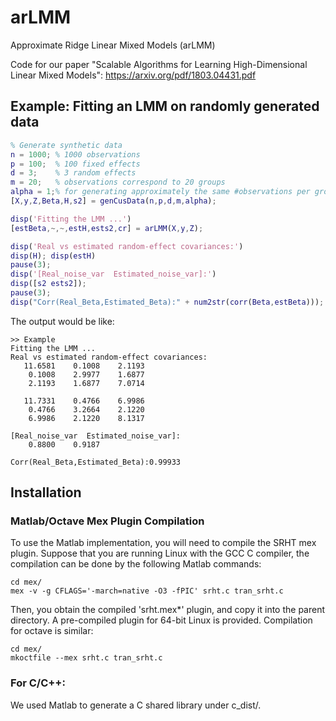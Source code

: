 # arLMM
Approximate Ridge Linear Mixed Models (arLMM)

Code for our paper "Scalable Algorithms for Learning High-Dimensional Linear Mixed Models": https://arxiv.org/pdf/1803.04431.pdf

## Example: Fitting an LMM on randomly generated data
```matlab
% Generate synthetic data
n = 1000; % 1000 observations
p = 100;  % 100 fixed effects
d = 3;    % 3 random effects
m = 20;   % observations correspond to 20 groups
alpha = 1;% for generating approximately the same #observations per group
[X,y,Z,Beta,H,s2] = genCusData(n,p,d,m,alpha);

disp('Fitting the LMM ...')
[estBeta,~,~,estH,ests2,cr] = arLMM(X,y,Z);

disp('Real vs estimated random-effect covariances:')
disp(H); disp(estH)
pause(3);
disp('[Real_noise_var  Estimated_noise_var]:')
disp([s2 ests2]);
pause(3);
disp("Corr(Real_Beta,Estimated_Beta):" + num2str(corr(Beta,estBeta)));
```

The output would be like:
```
>> Example
Fitting the LMM ...
Real vs estimated random-effect covariances:
   11.6581    0.1008    2.1193
    0.1008    2.9977    1.6877
    2.1193    1.6877    7.0714

   11.7331    0.4766    6.9986
    0.4766    3.2664    2.1220
    6.9986    2.1220    8.1317

[Real_noise_var  Estimated_noise_var]:
    0.8800    0.9187

Corr(Real_Beta,Estimated_Beta):0.99933
```

## Installation

### Matlab/Octave Mex Plugin Compilation

To use the Matlab implementation, you will need to compile the SRHT mex plugin. Suppose that you are running Linux with the GCC C compiler, the compilation can be done by the following Matlab commands:
```
cd mex/
mex -v -g CFLAGS='-march=native -O3 -fPIC' srht.c tran_srht.c
```
Then, you obtain the compiled 'srht.mex*' plugin, and copy it into the parent directory. A pre-compiled plugin for 64-bit Linux is provided. Compilation for octave is similar:
```
cd mex/
mkoctfile --mex srht.c tran_srht.c
```

### For C/C++:
We used Matlab to generate a C shared library under c_dist/.
